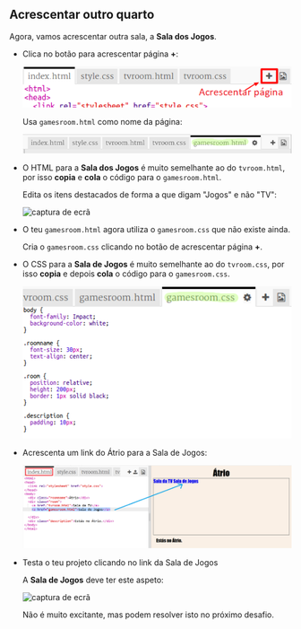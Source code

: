 ## Acrescentar outro quarto

Agora, vamos acrescentar outra sala, a **Sala dos Jogos**.

+ Clica no botão para acrescentar página **+**:
    
    ![captura de ecrã](images/rooms-add-page.png)
    
    Usa `gamesroom.html` como nome da página:
    
    ![captura de ecrã](images/rooms-games-html.png)

+ O HTML para a **Sala dos Jogos** é muito semelhante ao do `tvroom.html`, por isso **copia** e **cola** o código para o `gamesroom.html`.
    
    Edita os itens destacados de forma a que digam "Jogos" e não "TV":
    
    ![captura de ecrã](images/rooms-games-html2.png)

+ O teu `gamesroom.html` agora utiliza o `gamesroom.css` que não existe ainda.
    
    Cria o `gamesroom.css` clicando no botão de acrescentar página **+**.

+ O CSS para a **Sala de Jogos** é muito semelhante ao do `tvroom.css`, por isso **copia** e depois **cola** o código para o `gamesroom.css`.
    
    ![captura de ecrã](images/rooms-add-games-css.png)

+ Acrescenta um link do Átrio para a Sala de Jogos:
    
    ![captura de ecrã](images/rooms-hall-games.png)

+ Testa o teu projeto clicando no link da Sala de Jogos
    
    A **Sala de Jogos** deve ter este aspeto:
    
    ![captura de ecrã](images/rooms-games-before.png)
    
    Não é muito excitante, mas podem resolver isto no próximo desafio.